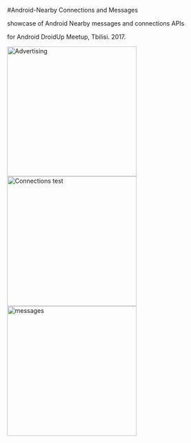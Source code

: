 #Android-Nearby Connections and Messages

showcase of Android Nearby messages and connections APIs

for Android DroidUp Meetup, Tbilisi. 2017.
 
<img src="https://raw.githubusercontent.com/tatocaster/Android-Nearby-Demo/master/art/advertising.png" alt="Advertising" width="300">

<img src="https://raw.githubusercontent.com/tatocaster/Android-Nearby-Demo/master/art/connections-test.png" alt="Connections test" width="300">

<img src="https://raw.githubusercontent.com/tatocaster/Android-Nearby-Demo/master/art/messages.png" alt="messages" width="300">
